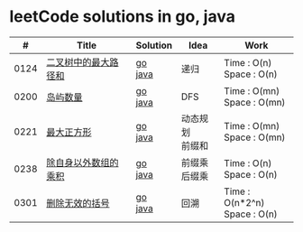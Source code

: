 # leetCode solutions in go, java
| #    | Title  | Solution| Idea | Work  |
| ---- | -------- | ------- | ---- | ------- |
| 0124    | [二叉树中的最大路径和](https://leetcode-cn.com/problems/binary-tree-maximum-path-sum/) |[go](./go/solution/0124.go)<br> [java](./java/src/_0124.java) | 递归 | Time   : O(n)<br>Space : O(n) |
| 0200    | [岛屿数量](https://leetcode-cn.com/problems/number-of-islands/) |[go](./go/solution/0200.go)<br> [java](./java/src/_0200.java) | DFS | Time   : O(mn) <br> Space : O(mn) |
| 0221    | [最大正方形](https://leetcode-cn.com/problems/maximal-square/) |[go](./go/solution/0221.go)<br> [java](./java/src/_0221.java) | 动态规划<br>前缀和 | Time   : O(mn) <br> Space : O(mn) |
| 0238    | [除自身以外数组的乘积](https://leetcode-cn.com/problems/product-of-array-except-self/) |[go](./go/solution/0238.go)<br> [java](./java/src/_0238.java) | 前缀乘<br>后缀乘 | Time   : O(n) <br> Space : O(n) |
| 0301    | [删除无效的括号](https://leetcode-cn.com/problems/remove-invalid-parentheses/) |[go](./go/solution/0301.go)<br> [java](./java/src/_0301.java) | 回溯 | Time   : O(n\*2^n) <br> Space : O(n) |
